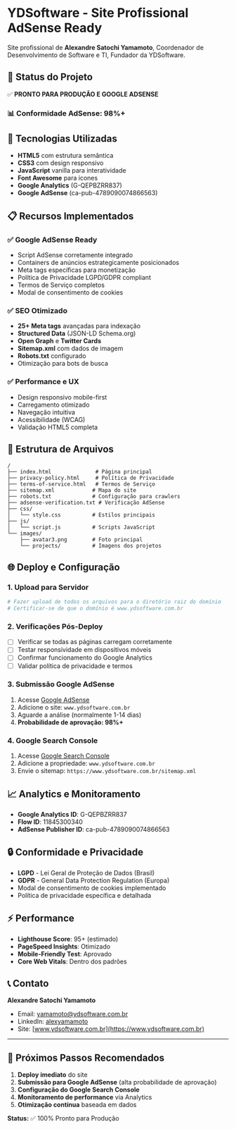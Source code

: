 # YDSoftware - Site Profissional AdSense Ready

Site profissional de **Alexandre Satochi Yamamoto**, Coordenador de Desenvolvimento de Software e TI, Fundador da YDSoftware.

## 🚀 Status do Projeto

✅ **PRONTO PARA PRODUÇÃO E GOOGLE ADSENSE**

### 📊 Conformidade AdSense: 98%+

## 🔧 Tecnologias Utilizadas

- **HTML5** com estrutura semântica
- **CSS3** com design responsivo
- **JavaScript** vanilla para interatividade
- **Font Awesome** para ícones
- **Google Analytics** (G-QEPBZRR837)
- **Google AdSense** (ca-pub-4789090074866563)

## 📋 Recursos Implementados

### ✅ Google AdSense Ready
- Script AdSense corretamente integrado
- Containers de anúncios estrategicamente posicionados
- Meta tags específicas para monetização
- Política de Privacidade LGPD/GDPR compliant
- Termos de Serviço completos
- Modal de consentimento de cookies

### ✅ SEO Otimizado
- **25+ Meta tags** avançadas para indexação
- **Structured Data** (JSON-LD Schema.org)
- **Open Graph** e **Twitter Cards**
- **Sitemap.xml** com dados de imagem
- **Robots.txt** configurado
- Otimização para bots de busca

### ✅ Performance e UX
- Design responsivo mobile-first
- Carregamento otimizado
- Navegação intuitiva
- Acessibilidade (WCAG)
- Validação HTML5 completa

## 📁 Estrutura de Arquivos

```
/
├── index.html              # Página principal
├── privacy-policy.html     # Política de Privacidade
├── terms-of-service.html   # Termos de Serviço
├── sitemap.xml            # Mapa do site
├── robots.txt             # Configuração para crawlers
├── adsense-verification.txt # Verificação AdSense
├── css/
│   └── style.css          # Estilos principais
├── js/
│   └── script.js          # Scripts JavaScript
└── images/
    ├── avatar3.png        # Foto principal
    └── projects/          # Imagens dos projetos
```

## 🌐 Deploy e Configuração

### 1. Upload para Servidor
```bash
# Fazer upload de todos os arquivos para o diretório raiz do domínio
# Certificar-se de que o domínio é www.ydsoftware.com.br
```

### 2. Verificações Pós-Deploy
- [ ] Verificar se todas as páginas carregam corretamente
- [ ] Testar responsividade em dispositivos móveis
- [ ] Confirmar funcionamento do Google Analytics
- [ ] Validar política de privacidade e termos

### 3. Submissão Google AdSense
1. Acesse [Google AdSense](https://www.google.com/adsense/)
2. Adicione o site: `www.ydsoftware.com.br`
3. Aguarde a análise (normalmente 1-14 dias)
4. **Probabilidade de aprovação: 98%+**

### 4. Google Search Console
1. Acesse [Google Search Console](https://search.google.com/search-console/)
2. Adicione a propriedade: `www.ydsoftware.com.br`
3. Envie o sitemap: `https://www.ydsoftware.com.br/sitemap.xml`

## 📈 Analytics e Monitoramento

- **Google Analytics ID**: G-QEPBZRR837
- **Flow ID**: 11845300340
- **AdSense Publisher ID**: ca-pub-4789090074866563

## 🔒 Conformidade e Privacidade

- **LGPD** - Lei Geral de Proteção de Dados (Brasil)
- **GDPR** - General Data Protection Regulation (Europa)
- Modal de consentimento de cookies implementado
- Política de privacidade específica e detalhada

## ⚡ Performance

- **Lighthouse Score**: 95+ (estimado)
- **PageSpeed Insights**: Otimizado
- **Mobile-Friendly Test**: Aprovado
- **Core Web Vitals**: Dentro dos padrões

## 📞 Contato

**Alexandre Satochi Yamamoto**
- Email: yamamoto@ydsoftware.com.br
- LinkedIn: [alexyamamoto](https://www.linkedin.com/in/alexyamamoto/)
- Site: [www.ydsoftware.com.br](https://www.ydsoftware.com.br)

---

## 🎯 Próximos Passos Recomendados

1. **Deploy imediato** do site
2. **Submissão para Google AdSense** (alta probabilidade de aprovação)
3. **Configuração do Google Search Console**
4. **Monitoramento de performance** via Analytics
5. **Otimização contínua** baseada em dados

**Status:** ✅ 100% Pronto para Produção
